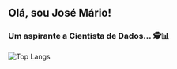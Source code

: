 ## Olá, sou José Mário!

### Um aspirante a Cientista de Dados... 🕵📊

![Top Langs](https://github-readme-stats.vercel.app/api/top-langs/?username=MarioJOP&layout=compact&theme=tokyonight)
